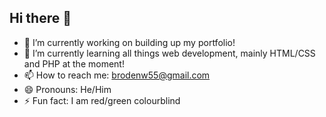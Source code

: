 ## Hi there 👋

- 🔭 I’m currently working on building up my portfolio!
- 🌱 I’m currently learning all things web development, mainly HTML/CSS and PHP at the moment!
- 📫 How to reach me: brodenw55@gmail.com
- 😄 Pronouns: He/Him
- ⚡ Fun fact: I am red/green colourblind
